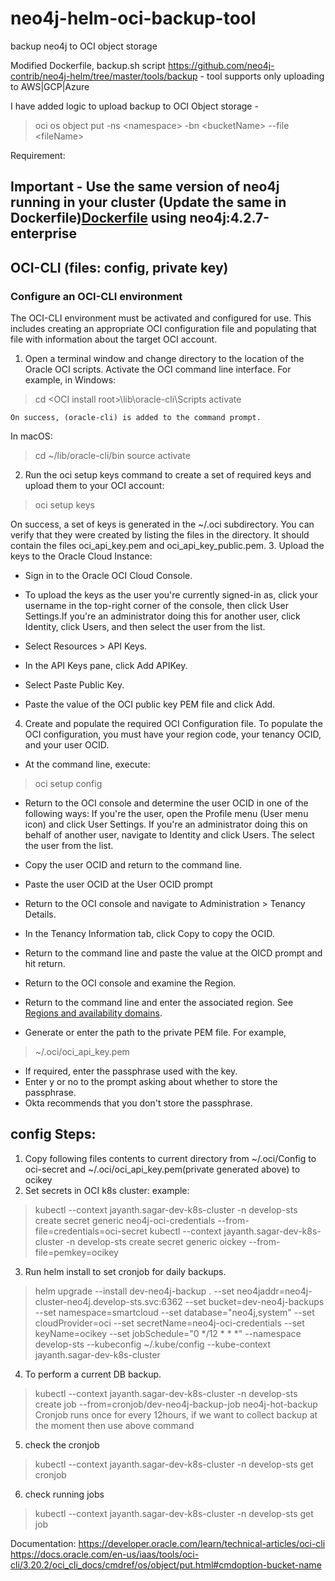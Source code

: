 # neo4j-helm-oci-backup-tool
backup neo4j to OCI object storage

Modified Dockerfile, backup.sh script
https://github.com/neo4j-contrib/neo4j-helm/tree/master/tools/backup - tool supports only uploading to AWS|GCP|Azure

I have added logic to upload backup to OCI Object storage - 
> oci os object put -ns \<namespace> -bn \<bucketName> --file \<fileName> 

Requirement:
## Important - Use the same version of neo4j running in your cluster (Update the same in Dockerfile)[Dockerfile](Dockerfile) using neo4j:4.2.7-enterprise
## OCI-CLI (files: config, private key)
 ### Configure an OCI-CLI environment
The OCI-CLI environment must be activated and configured for use. This includes creating an appropriate OCI configuration file and populating that file with information about the target OCI account.

1. Open a terminal window and change directory to the location of the Oracle OCI scripts. Activate the OCI command line interface.
For example, in Windows:

> cd \<OCI install root>\lib\oracle-cli\Scripts
activate

	On success, (oracle-cli) is added to the command prompt.
In macOS:
> cd ~/lib/oracle-cli/bin
source activate

2. Run the oci setup keys command to create a set of required keys and upload them to your OCI account:
> oci setup keys

On success, a set of keys is generated in the ~/.oci subdirectory. You can verify that they were created by listing the files in the directory. It should contain the files oci_api_key.pem and oci_api_key_public.pem.
3. Upload the keys to the Oracle Cloud Instance:
 - Sign in to the Oracle OCI Cloud Console.
 - To upload the keys as the user you're currently signed-in as, click your username in the top-right corner of the console, then click User Settings.If you're an administrator doing this for another user, click Identity, click Users, and then select the user from the list.

 - Select Resources > API Keys.
 - In the API Keys pane, click Add APIKey.
 - Select Paste Public Key.
 - Paste the value of the OCI public key PEM file and click Add.
4. Create and populate the required OCI Configuration file. To populate the OCI configuration, you must have your region code, your tenancy OCID, and your user OCID.
 - At the command line, execute:
> oci setup config

 - Return to the OCI console and determine the user OCID in one of the following ways:
 If you're the user, open the Profile menu (User menu icon) and click User Settings. 
 If you're an administrator doing this on behalf of another user, navigate to Identity and click Users. The select the user from the list.

 - Copy the user OCID and return to the command line.
 - Paste the user OCID at the User OCID prompt
 - Return to the OCI console and navigate to Administration > Tenancy Details.
 - In the Tenancy Information tab, click Copy to copy the OCID.
 - Return to the command line and paste the value at the OICD prompt and hit return.
 - Return to the OCI console and examine the Region.
 - Return to the command line and enter the associated region. See [Regions and availability domains](https://docs.oracle.com/en-us/iaas/Content/General/Concepts/regions.htm "Regions and availability domains").
 - Generate or enter the path to the private PEM file. For example, 
>~/.oci/oci_api_key.pem
 - If required, enter the passphrase used with the key.
 - Enter y or no to the prompt asking about whether to store the passphrase.
 - Okta recommends that you don't store the passphrase. 

## config Steps:
1. Copy following files contents to current directory from ~/.oci/Config to oci-secret and ~/.oci/oci_api_key.pem(private generated above) to ocikey
2. Set secrets in OCI k8s cluster:
example: 
> kubectl --context jayanth.sagar-dev-k8s-cluster -n develop-sts create secret generic neo4j-oci-credentials --from-file=credentials=oci-secret
> kubectl --context jayanth.sagar-dev-k8s-cluster -n develop-sts create secret generic oickey --from-file=pemkey=ocikey
3. Run helm install to set cronjob for daily backups.
> helm upgrade --install dev-neo4j-backup . --set neo4jaddr=neo4j-cluster-neo4j.develop-sts.svc:6362 --set bucket=dev-neo4j-backups --set namespace=smartcloud --set database="neo4j\,system" --set cloudProvider=oci --set secretName=neo4j-oci-credentials --set keyName=ocikey --set jobSchedule="0 */12 * * *" --namespace develop-sts  --kubeconfig ~/.kube/config --kube-context jayanth.sagar-dev-k8s-cluster
4. To perform a current DB backup.
> kubectl --context jayanth.sagar-dev-k8s-cluster -n develop-sts create job --from=cronjob/dev-neo4j-backup-job neo4j-hot-backup
Cronjob runs once for every 12hours, if we want to collect backup at the moment then use above command 
5. check the cronjob
> kubectl --context jayanth.sagar-dev-k8s-cluster -n develop-sts get cronjob
6. check running jobs
> kubectl --context jayanth.sagar-dev-k8s-cluster -n develop-sts get job


Documentation:
https://developer.oracle.com/learn/technical-articles/oci-cli
https://docs.oracle.com/en-us/iaas/tools/oci-cli/3.20.2/oci_cli_docs/cmdref/os/object/put.html#cmdoption-bucket-name
